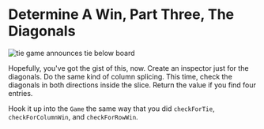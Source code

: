 # Determine A Win, Part Three, The Diagonals

![tie game announces tie below board](https://assets.aaonline.io/Module-JavaScript/oop/oop-connect-four-end-of-step-9.gif)

Hopefully, you've got the gist of this, now. Create an inspector just for the
diagonals. Do the same kind of column splicing. This time, check the diagonals
in both directions inside the slice. Return the value if you find four entries.

Hook it up into the `Game` the same way that you did `checkForTie`,
`checkForColumnWin`, and `checkForRowWin`.
